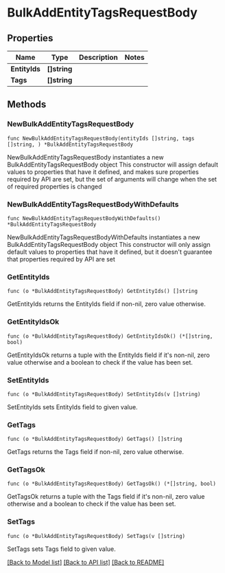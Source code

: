 # BulkAddEntityTagsRequestBody

## Properties

Name | Type | Description | Notes
------------ | ------------- | ------------- | -------------
**EntityIds** | **[]string** |  | 
**Tags** | **[]string** |  | 

## Methods

### NewBulkAddEntityTagsRequestBody

`func NewBulkAddEntityTagsRequestBody(entityIds []string, tags []string, ) *BulkAddEntityTagsRequestBody`

NewBulkAddEntityTagsRequestBody instantiates a new BulkAddEntityTagsRequestBody object
This constructor will assign default values to properties that have it defined,
and makes sure properties required by API are set, but the set of arguments
will change when the set of required properties is changed

### NewBulkAddEntityTagsRequestBodyWithDefaults

`func NewBulkAddEntityTagsRequestBodyWithDefaults() *BulkAddEntityTagsRequestBody`

NewBulkAddEntityTagsRequestBodyWithDefaults instantiates a new BulkAddEntityTagsRequestBody object
This constructor will only assign default values to properties that have it defined,
but it doesn't guarantee that properties required by API are set

### GetEntityIds

`func (o *BulkAddEntityTagsRequestBody) GetEntityIds() []string`

GetEntityIds returns the EntityIds field if non-nil, zero value otherwise.

### GetEntityIdsOk

`func (o *BulkAddEntityTagsRequestBody) GetEntityIdsOk() (*[]string, bool)`

GetEntityIdsOk returns a tuple with the EntityIds field if it's non-nil, zero value otherwise
and a boolean to check if the value has been set.

### SetEntityIds

`func (o *BulkAddEntityTagsRequestBody) SetEntityIds(v []string)`

SetEntityIds sets EntityIds field to given value.


### GetTags

`func (o *BulkAddEntityTagsRequestBody) GetTags() []string`

GetTags returns the Tags field if non-nil, zero value otherwise.

### GetTagsOk

`func (o *BulkAddEntityTagsRequestBody) GetTagsOk() (*[]string, bool)`

GetTagsOk returns a tuple with the Tags field if it's non-nil, zero value otherwise
and a boolean to check if the value has been set.

### SetTags

`func (o *BulkAddEntityTagsRequestBody) SetTags(v []string)`

SetTags sets Tags field to given value.



[[Back to Model list]](../README.md#documentation-for-models) [[Back to API list]](../README.md#documentation-for-api-endpoints) [[Back to README]](../README.md)


